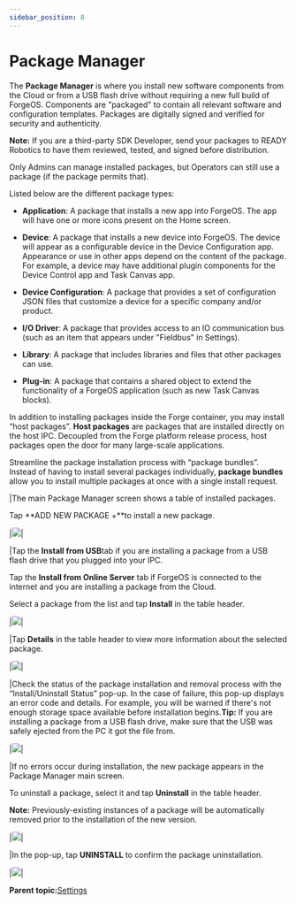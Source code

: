 ```yaml
---
sidebar_position: 8
---
```


# Package Manager

The **Package Manager** is where you install new software components from the Cloud or from a USB flash drive without requiring a new full build of ForgeOS. Components are "packaged" to contain all relevant software and configuration templates. Packages are digitally signed and verified for security and authenticity.

**Note:** If you are a third-party SDK Developer, send your packages to READY Robotics to have them reviewed, tested, and signed before distribution.

Only Admins can manage installed packages, but Operators can still use a package \(if the package permits that\).

Listed below are the different package types:

-   **Application**: A package that installs a new app into ForgeOS. The app will have one or more icons present on the Home screen.

-   **Device**: A package that installs a new device into ForgeOS. The device will appear as a configurable device in the Device Configuration app. Appearance or use in other apps depend on the content of the package. For example, a device may have additional plugin components for the Device Control app and Task Canvas app.

-   **Device Configuration**: A package that provides a set of configuration JSON files that customize a device for a specific company and/or product.

-   **I/O Driver**: A package that provides access to an IO communication bus \(such as an item that appears under "Fieldbus" in Settings\).


-   **Library**: A package that includes libraries and files that other packages can use.

-   **Plug-in**: A package that contains a shared object to extend the functionality of a ForgeOS application \(such as new Task Canvas blocks\).


In addition to installing packages inside the Forge container, you may install “host packages”. **Host packages** are packages that are installed directly on the host IPC. Decoupled from the Forge platform release process, host packages open the door for many large-scale applications.

Streamline the package installation process with “package bundles”. Instead of having to install several packages individually, **package bundles** allow you to install multiple packages at once with a single install request.

|The main Package Manager screen shows a table of installed packages.

Tap **ADD NEW PACKAGE +**to install a new package.

|![](../Images/Settings/Settings-Icon.png)|

|Tap the **Install from USB**tab if you are installing a package from a USB flash drive that you plugged into your IPC.

Tap the **Install from Online Server** tab if ForgeOS is connected to the internet and you are installing a package from the Cloud.

Select a package from the list and tap **Install** in the table header.

|![](../Images/Settings/Settings-Icon.png)|

|Tap **Details** in the table header to view more information about the selected package.

|![](../Images/Settings/Settings-Icon.png)|

|Check the status of the package installation and removal process with the “Install/Uninstall Status” pop-up. In the case of failure, this pop-up displays an error code and details. For example, you will be warned if there's not enough storage space available before installation begins.**Tip:** If you are installing a package from a USB flash drive, make sure that the USB was safely ejected from the PC it got the file from.

|![](../Images/Settings/Settings-Icon.png)|

|If no errors occur during installation, the new package appears in the Package Manager main screen.

To uninstall a package, select it and tap **Uninstall** in the table header.

 **Note:** Previously-existing instances of a package will be automatically removed prior to the installation of the new version.

|![](../Images/Settings/Settings-Icon.png)|

|In the pop-up, tap **UNINSTALL** to confirm the package uninstallation.

|![](../Images/Settings/Settings-Icon.png)|

**Parent topic:**[Settings](../Settings/SettingsOverview.md)

